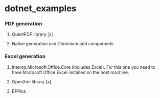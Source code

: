 # dotnet_examples

### PDF generation

1) QuestPDF library [x]

2) Native generation use Chromium and components

### Excel generation

1) Interop.Microsoft.Office.Core (includes Excel). For this one you need to have Microsoft Office Excel installed on the host machine.

2) OpenXml library [x]

3) EPPlus
